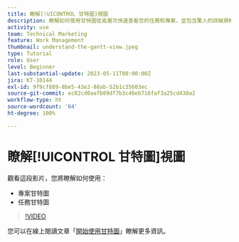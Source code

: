 ```yaml
---
title: 瞭解[!UICONTROL 甘特圖]視圖
description: 瞭解如何使用甘特圖從高層次快速查看您的任務和專案，並包含驚人的詳細資料。
activity: use
team: Technical Marketing
feature: Work Management
thumbnail: understand-the-gantt-view.jpeg
type: Tutorial
role: User
level: Beginner
last-substantial-update: 2023-05-11T00:00:00Z
jira: KT-10144
exl-id: 9f9cf889-8be5-43e2-88ab-52b1c35603ec
source-git-commit: ec82cd0aafb89df7b3c46eb716faf3a25cd438a2
workflow-type: ht
source-wordcount: '64'
ht-degree: 100%

---
```


# 瞭解[!UICONTROL 甘特圖]視圖

觀看這段影片，您將瞭解如何使用：

* 專案甘特圖
* 任務甘特圖

>[!VIDEO](https://video.tv.adobe.com/v/3419304/?quality=12&learn=on)

您可以在線上閱讀文章「[開始使用甘特圖](https://experienceleague.adobe.com/docs/workfront/using/manage-work/the-gantt-chart/gantt-chart-overview/get-started-with-gantt.html?lang=zh-Hant)」瞭解更多資訊。
